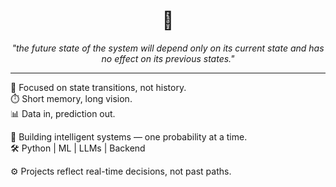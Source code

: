 <h1 align="center">🔁</h1>
<p align="center"><em>"the future state of the system will depend only on its current state and has no effect on its previous states."</em></p>

---

🧠 Focused on state transitions, not history.  
⏱️ Short memory, long vision.  
📊 Data in, prediction out.  

🧬 Building intelligent systems — one probability at a time.  
🛠️ Python | ML | LLMs | Backend  

⚙️ Projects reflect real-time decisions, not past paths.
